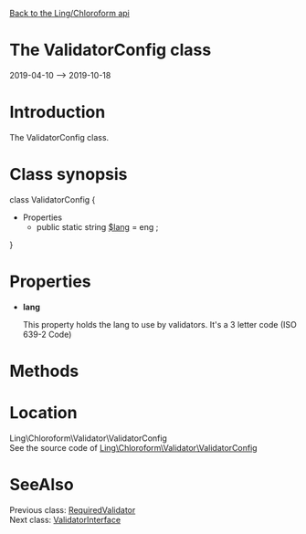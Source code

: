 [Back to the Ling/Chloroform api](https://github.com/lingtalfi/Chloroform/blob/master/doc/api/Ling/Chloroform.md)



The ValidatorConfig class
================
2019-04-10 --> 2019-10-18






Introduction
============

The ValidatorConfig class.



Class synopsis
==============


class <span class="pl-k">ValidatorConfig</span>  {

- Properties
    - public static string [$lang](#property-lang) = eng ;

}




Properties
=============

- <span id="property-lang"><b>lang</b></span>

    This property holds the lang to use by validators.
    It's a 3 letter code (ISO 639-2 Code)
    
    



Methods
==============






Location
=============
Ling\Chloroform\Validator\ValidatorConfig<br>
See the source code of [Ling\Chloroform\Validator\ValidatorConfig](https://github.com/lingtalfi/Chloroform/blob/master/Validator/ValidatorConfig.php)



SeeAlso
==============
Previous class: [RequiredValidator](https://github.com/lingtalfi/Chloroform/blob/master/doc/api/Ling/Chloroform/Validator/RequiredValidator.md)<br>Next class: [ValidatorInterface](https://github.com/lingtalfi/Chloroform/blob/master/doc/api/Ling/Chloroform/Validator/ValidatorInterface.md)<br>
